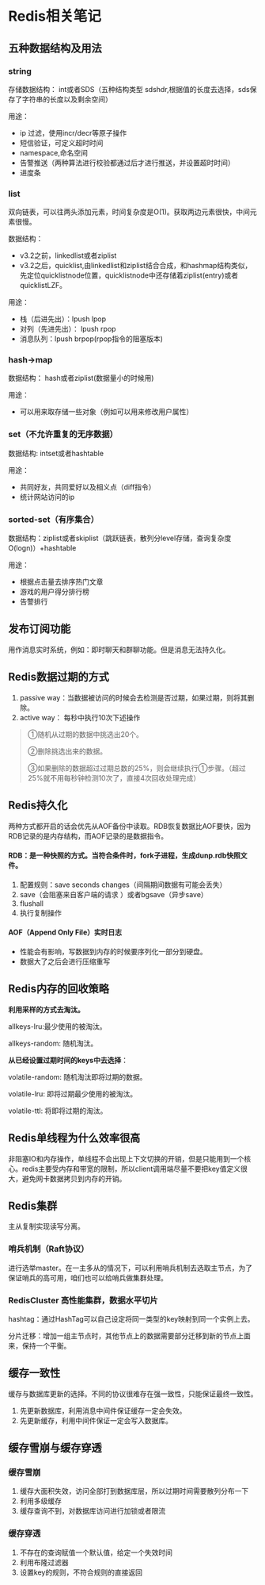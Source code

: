 # Redis相关笔记

## 五种数据结构及用法
### string
存储数据结构： int或者SDS（五种结构类型 sdshdr,根据值的长度去选择，sds保存了字符串的长度以及剩余空间）

用途：

- ip 过滤，使用incr/decr等原子操作 
- 短信验证，可定义超时时间
- namespace,命名空间
- 告警推送（两种算法进行校验都通过后才进行推送，并设置超时时间）
- 进度条
### list

双向链表，可以往两头添加元素，时间复杂度是O(1)。获取两边元素很快，中间元素很慢。

数据结构： 

- v3.2之前，linkedlist或者ziplist
- v3.2之后，quicklist,由linkedlist和ziplist结合合成，和hashmap结构类似，先定位quicklistnode位置，quicklistnode中还存储着ziplist(entry)或者quicklistLZF。

用途：

- 栈（后进先出）：lpush lpop
- 对列（先进先出）： lpush rpop
- 消息队列：lpush brpop(rpop指令的阻塞版本) 
### hash->map

数据结构： hash或者ziplist(数据量小的时候用)

用途：

- 可以用来取存储一些对象（例如可以用来修改用户属性）
### set（不允许重复的无序数据）

数据结构: intset或者hashtable

用途：

- 共同好友，共同爱好以及相义点（diff指令）
- 统计网站访问的ip

### sorted-set（有序集合）

数据结构：ziplist或者skiplist（跳跃链表，散列分level存储，查询复杂度O(logn)）+hashtable

用途：

- 根据点击量去排序热门文章
- 游戏的用户得分排行榜
- 告警排行

## 发布订阅功能
用作消息实时系统，例如：即时聊天和群聊功能。但是消息无法持久化。

## Redis数据过期的方式
1. passive way：当数据被访问的时候会去检测是否过期，如果过期，则将其删除。
2. active way： 每秒中执行10次下述操作

> ①随机从过期的数据中挑选出20个。
> 
> ②删除挑选出来的数据。
> 
> ③如果删除的数据超过过期总数的25%，则会继续执行①步骤。（超过25%就不用每秒钟检测10次了，直接4次回收处理完成）

## Redis持久化
两种方式都开启的话会优先从AOF备份中读取。RDB恢复数据比AOF要快，因为RDB记录的是内存结构，而AOF记录的是数据指令。

#### RDB：是一种快照的方式。当符合条件时，fork子进程，生成dunp.rdb快照文件。
1. 配置规则：save seconds changes（间隔期间数据有可能会丢失）
2. save（会阻塞来自客户端的请求 ）或者bgsave（异步save）
3. flushall 
4. 执行复制操作

#### AOF（Append Only File）实时日志
- 性能会有影响，写数据到内存的时候要序列化一部分到硬盘。	
- 数据大了之后会进行压缩重写

## Redis内存的回收策略
**利用采样的方式去淘汰。**

allkeys-lru:最少使用的被淘汰。

allkeys-random: 随机淘汰。

**从已经设置过期时间的keys中去选择**：

volatile-random: 随机淘汰即将过期的数据。

volatile-lru: 即将过期最少使用的被淘汰。

volatile-ttl: 将即将过期的淘汰。



## Redis单线程为什么效率很高
非阻塞IO和内存操作，单线程不会出现上下文切换的开销，但是只能用到一个核心。redis主要受内存和带宽的限制，所以client调用端尽量不要把key值定义很大，避免网卡数据拷贝到内存的开销。

## Redis集群
主从复制实现读写分离。

### 哨兵机制（Raft协议）
进行选举master。在一主多从的情况下，可以利用哨兵机制去选取主节点，为了保证哨兵的高可用，咱们也可以给哨兵做集群处理。
### RedisCluster 高性能集群，数据水平切片
hashtag：通过HashTag可以自己设定将同一类型的key映射到同一个实例上去。

分片迁移：增加一组主节点时，其他节点上的数据需要部分迁移到新的节点上面来，保持一个平衡。

## 缓存一致性
缓存与数据库更新的选择。不同的协议很难存在强一致性，只能保证最终一致性。

1. 先更新数据库，利用消息中间件保证缓存一定会失效。
2. 先更新缓存，利用中间件保证一定会写入数据库。

## 缓存雪崩与缓存穿透

### 缓存雪崩
1. 缓存大面积失效，访问全部打到数据库层，所以过期时间需要散列分布一下
2. 利用多级缓存
3. 缓存查询不到，对数据库访问进行加锁或者限流


### 缓存穿透

1. 不存在的查询赋值一个默认值，给定一个失效时间
2. 利用布隆过滤器
3. 设置key的规则，不符合规则的直接返回